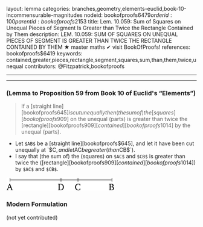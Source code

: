 layout: lemma
categories: branches,geometry,elements-euclid,book-10-incommensurable-magnitudes
nodeid: bookofproofs$6479
orderid: 100
parentid: bookofproofs$2153
title: Lem. 10.059: Sum of Squares on Unequal Pieces of Segment Is Greater than Twice the Rectangle Contained by Them
description: LEM. 10.059: SUM OF SQUARES ON UNEQUAL PIECES OF SEGMENT IS GREATER THAN TWICE THE RECTANGLE CONTAINED BY THEM &#9733; master maths &#10004; visit BookOfProofs!
references: bookofproofs$6419
keywords: contained,greater,pieces,rectangle,segment,squares,sum,than,them,twice,unequal
contributors: @Fitzpatrick,bookofproofs

---


---

### (Lemma to Proposition 59 from Book 10 of Euclid's “Elements”)

> If a [straight line][bookofproofs$645] is cut unequally then (the sum of) the [squares][bookofproofs$909] on the unequal (parts) is greater than twice the [rectangle][bookofproofs$909] [contained][bookofproofs$1014] by the unequal (parts).
* Let `$AB$` be a [straight line][bookofproofs$645], and let it have been cut unequally at `$C$`, and let `$AC$` be greater (than `$CB$`).
* I say that (the sum of) the (squares) on `$AC$` and `$CB$` is greater than twice the ([rectangle][bookofproofs$909] [contained][bookofproofs$1014]) by `$AC$` and `$CB$`.

![fig059ae](https://github.com/bookofproofs/bookofproofs.github.io/blob/main/_sources/_assets/images/euclid/Book10/fig059ae.png?raw=true)



### Modern Formulation

(not yet contributed)
